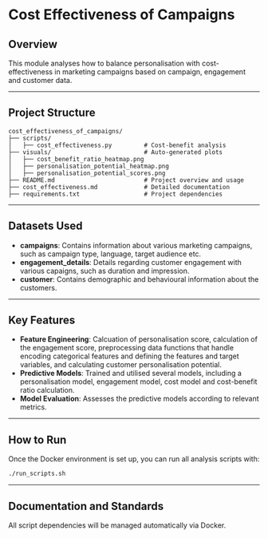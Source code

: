 # Cost Effectiveness of Campaigns

## Overview

This module analyses how to balance personalisation with cost-effectiveness in marketing campaigns based on campaign, engagement and customer data.

---

## Project Structure

```
cost_effectiveness_of_campaigns/
├── scripts/
│   ├── cost_effectiveness.py         # Cost-benefit analysis
├── visuals/                          # Auto-generated plots
│   ├── cost_benefit_ratio_heatmap.png
│   ├── personalisation_potential_heatmap.png
│   ├── personalisation_potential_scores.png
├── README.md                         # Project overview and usage
├── cost_effectiveness.md             # Detailed documentation
├── requirements.txt                  # Project dependencies
```

---

## Datasets Used

- **campaigns**: Contains information about various marketing campaigns, such as campaign type, language, target audience etc.
- **engagement_details**: Details regarding customer engagement with various capaigns, such as duration and impression.
- **customer**: Contains demographic and behavioural information about the customers.

---

## Key Features

- **Feature Engineering**: Calcuation of personalisation score, calculation of the engagement score, preprocessing data functions that handle encoding categorical features and defining the features and target variables, and calculating customer personalisation potential.
- **Predictive Models**: Trained and utilised several models, including a personalisation model, engagement model, cost model and cost-benefit ratio calculation.
- **Model Evaluation**: Assesses the predictive models according to relevant metrics.

---

## How to Run

Once the Docker environment is set up, you can run all analysis scripts with:
```bash
./run_scripts.sh
```

---

## Documentation and Standards

All script dependencies will be managed automatically via Docker.
